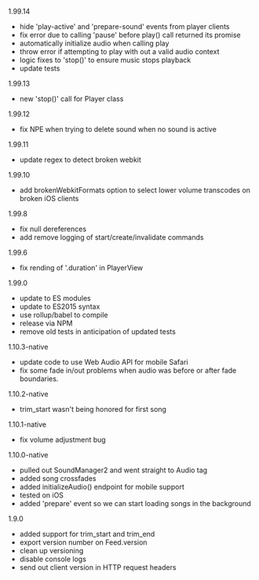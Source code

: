 
1.99.14
  - hide 'play-active' and 'prepare-sound' events from player clients
  - fix error due to calling 'pause' before play() call returned its promise
  - automatically initialize audio when calling play
  - throw error if attempting to play with out a valid audio context
  - logic fixes to 'stop()' to ensure music stops playback
  - update tests

1.99.13
  - new 'stop()' call for Player class

1.99.12
  - fix NPE when trying to delete sound when no sound is active

1.99.11
  - update regex to detect broken webkit

1.99.10
  - add brokenWebkitFormats option to select lower volume transcodes
    on broken iOS clients

1.99.8
  - fix null dereferences
  - add remove logging of start/create/invalidate commands

1.99.6
  - fix rending of '.duration' in PlayerView

1.99.0
  - update to ES modules
  - update to ES2015 syntax
  - use rollup/babel to compile
  - release via NPM
  - remove old tests in anticipation of updated tests

1.10.3-native
  - update code to use Web Audio API for mobile Safari
  - fix some fade in/out problems when audio was before or after
    fade boundaries.

1.10.2-native
  - trim_start wasn't being honored for first song

1.10.1-native
  - fix volume adjustment bug

1.10.0-native
  - pulled out SoundManager2 and went straight to Audio tag
  - added song crossfades
  - added initializeAudio() endpoint for mobile support
  - tested on iOS
  - added 'prepare' event so we can start loading songs in
    the background

1.9.0
  - added support for trim_start and trim_end
  - export version number on Feed.version
  - clean up versioning
  - disable console logs
  - send out client version in HTTP request headers

